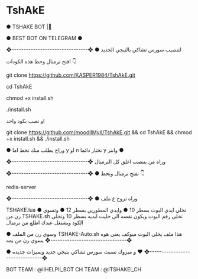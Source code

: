 # TshAkE



● TSHAKE BOT |🦁

● BEST BOT ON TELEGRAM ●

❖--------------------------------❖ ● لتنصيب سورس تشاكي بالتيجي الجديد

افتح ترمنال وحط هذه الكودات 👇

git clone https://github.com/KASPER1984/TshAkE.git

cd TshAkE

chmod +x install.sh

./install.sh

او نصب بكود واحد

git clone https://github.com/moodlIMyIl/TshAkE.git && cd TshAkE && chmod +x install.sh && ./install.sh

● وراح يطلب منك تحط اما y او n تختار دائما y وانتر ●

❖--------------------------------❖ وراه من يتنصب اغلق كل الترمنال

❖--------------------------------❖ ● تفتح ترمنال وتحط 👇

redis-server

❖--------------------------------❖ ● وراه تروح ع ملف

TSHAKE.lua ● تخلي ايدي البوت بسطر 10 ● وايدي المطورين بسطر 12 ● وتسوي رن من TSHAKE.sh تخلي رقم البوت ويكون نفسه الي خليت ايديه بسطر 10 وتخلي الكود ويشتغل عندك اطلع من ترمنال

● وسوي رن من الملف TSHAKE-Auto.sh هذا ملف يخلي البوت ميوكف يعني هوه يسوي رن من يمه ❖--------------------------------❖

● و مبروك نصبت سورس تشاكي بتيجي جديد وبميزات جديده ❤️ ❖--------------------------------❖

BOT TEAM : @lIHELPIl_BOT
CH TEAM : @lTSHAKEl_CH
